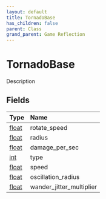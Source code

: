 ```yaml
---
layout: default
title: TornadoBase
has_children: false
parent: Class
grand_parent: Game Reflection
---
```

# TornadoBase
Description 

## Fields

| Type | Name |
|:-------------|:--------------|
| [float](/docs/game-reflection/components/float) | rotate_speed |
| [float](/docs/game-reflection/components/float) | radius |
| [float](/docs/game-reflection/components/float) | damage_per_sec |
| [int](/docs/game-reflection/enums/int) | type |
| [float](/docs/game-reflection/components/float) | speed |
| [float](/docs/game-reflection/components/float) | oscillation_radius |
| [float](/docs/game-reflection/components/float) | wander_jitter_multiplier |

